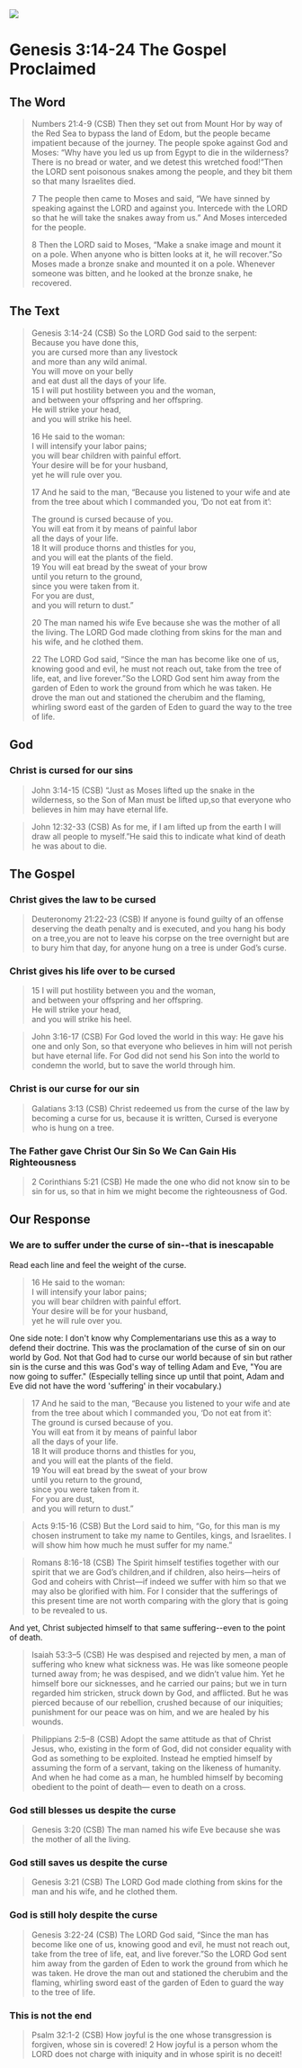 <img class="intro-right" src="../images/art-creation.png">

# Genesis 3:14-24 The Gospel Proclaimed

## The Word

>Numbers 21:4-9 (CSB) Then they set out from Mount Hor by way of the Red Sea to bypass the land of Edom, but the people became impatient because of the journey. The people spoke against God and Moses: “Why have you led us up from Egypt to die in the wilderness? There is no bread or water, and we detest this wretched food!”Then the LORD sent poisonous snakes among the people, and they bit them so that many Israelites died.
>
>7 The people then came to Moses and said, “We have sinned by speaking against the LORD and against you. Intercede with the LORD so that he will take the snakes away from us.” And Moses interceded for the people.
>
>8 Then the LORD said to Moses, “Make a snake image and mount it on a pole. When anyone who is bitten looks at it, he will recover.”So Moses made a bronze snake and mounted it on a pole. Whenever someone was bitten, and he looked at the bronze snake, he recovered.

## The Text

>Genesis 3:14-24 (CSB) So the LORD God said to the serpent:  
>Because you have done this,  
>you are cursed more than any livestock  
>and more than any wild animal.  
>You will move on your belly  
>and eat dust all the days of your life.  
>15 I will put hostility between you and the woman,  
>and between your offspring and her offspring.  
>He will strike your head,  
>and you will strike his heel.
>
>16 He said to the woman:  
>I will intensify your labor pains;  
>you will bear children with painful effort.  
>Your desire will be for your husband,  
>yet he will rule over you.
>
>17 And he said to the man, “Because you listened to your wife and ate from the tree about which I commanded you, ‘Do not eat from it’:
>
>The ground is cursed because of you.  
>You will eat from it by means of painful labor  
>all the days of your life.  
>18 It will produce thorns and thistles for you,  
>and you will eat the plants of the field.  
>19 You will eat bread by the sweat of your brow  
>until you return to the ground,  
>since you were taken from it.  
>For you are dust,  
>and you will return to dust.”
>
>20 The man named his wife Eve because she was the mother of all the living. The LORD God made clothing from skins for the man and his wife, and he clothed them.
>
>22 The LORD God said, “Since the man has become like one of us, knowing good and evil, he must not reach out, take from the tree of life, eat, and live forever.”So the LORD God sent him away from the garden of Eden to work the ground from which he was taken. He drove the man out and stationed the cherubim and the flaming, whirling sword east of the garden of Eden to guard the way to the tree of life.

## God

### Christ is cursed for our sins

>John 3:14-15 (CSB) “Just as Moses lifted up the snake in the wilderness, so the Son of Man must be lifted up,so that everyone who believes in him may have eternal life.

>John 12:32-33 (CSB) As for me, if I am lifted up from the earth I will draw all people to myself.”He said this to indicate what kind of death he was about to die.

## The Gospel

### Christ gives the law to be cursed

>Deuteronomy 21:22-23 (CSB) If anyone is found guilty of an offense deserving the death penalty and is executed, and you hang his body on a tree,you are not to leave his corpse on the tree overnight but are to bury him that day, for anyone hung on a tree is under God’s curse.

### Christ gives his life over to be cursed

>15 I will put hostility between you and the woman,  
>and between your offspring and her offspring.  
>He will strike your head,  
>and you will strike his heel.

>John 3:16-17 (CSB) For God loved the world in this way: He gave his one and only Son, so that everyone who believes in him will not perish but have eternal life. For God did not send his Son into the world to condemn the world, but to save the world through him.

### Christ is our curse for our sin

>Galatians 3:13 (CSB) Christ redeemed us from the curse of the law by becoming a curse for us, because it is written, Cursed is everyone who is hung on a tree.

### The Father gave Christ Our Sin So We Can Gain His Righteousness

>2 Corinthians 5:21 (CSB) He made the one who did not know sin to be sin for us, so that in him we might become the righteousness of God.

## Our Response

### We are to suffer under the curse of sin--that is inescapable

Read each line and feel the weight of the curse.

>16 He said to the woman:  
>I will intensify your labor pains;  
>you will bear children with painful effort.  
>Your desire will be for your husband,  
>yet he will rule over you.

One side note: I don't know why Complementarians use this as a way to defend their doctrine. This was the proclamation of the curse of sin on our world by God. Not that God had to curse our world because of sin but rather sin is the curse and this was God's way of telling Adam and Eve, "You are now going to suffer." (Especially telling since up until that point, Adam and Eve did not have the word 'suffering' in their vocabulary.)

>17 And he said to the man, “Because you listened to your wife and ate from the tree about which I commanded you, ‘Do not eat from it’:  
>The ground is cursed because of you.  
>You will eat from it by means of painful labor  
>all the days of your life.  
>18 It will produce thorns and thistles for you,  
>and you will eat the plants of the field.  
>19 You will eat bread by the sweat of your brow  
>until you return to the ground,  
>since you were taken from it.  
>For you are dust,  
>and you will return to dust.”

>Acts 9:15-16 (CSB) But the Lord said to him, “Go, for this man is my chosen instrument to take my name to Gentiles, kings, and Israelites. I will show him how much he must suffer for my name.”

>Romans 8:16-18 (CSB) The Spirit himself testifies together with our spirit that we are God’s children,and if children, also heirs—heirs of God and coheirs with Christ—if indeed we suffer with him so that we may also be glorified with him. For I consider that the sufferings of this present time are not worth comparing with the glory that is going to be revealed to us.

And yet, Christ subjected himself to that same suffering--even to the point of death.

>Isaiah 53:3–5 (CSB) He was despised and rejected by men, a man of suffering who knew what sickness was. He was like someone people turned away from; he was despised, and we didn’t value him. Yet he himself bore our sicknesses, and he carried our pains; but we in turn regarded him stricken, struck down by God, and afflicted. But he was pierced because of our rebellion, crushed because of our iniquities; punishment for our peace was on him, and we are healed by his wounds.

>Philippians 2:5–8 (CSB) Adopt the same attitude as that of Christ Jesus, who, existing in the form of God, did not consider equality with God as something to be exploited. Instead he emptied himself by assuming the form of a servant, taking on the likeness of humanity. And when he had come as a man, he humbled himself by becoming obedient to the point of death— even to death on a cross.

### God still blesses us despite the curse

>Genesis 3:20 (CSB) The man named his wife Eve because she was the mother of all the living.

### God still saves us despite the curse

>Genesis 3:21 (CSB) The LORD God made clothing from skins for the man and his wife, and he clothed them.

### God is still holy despite the curse

>Genesis 3:22-24 (CSB) The LORD God said, “Since the man has become like one of us, knowing good and evil, he must not reach out, take from the tree of life, eat, and live forever.”So the LORD God sent him away from the garden of Eden to work the ground from which he was taken. He drove the man out and stationed the cherubim and the flaming, whirling sword east of the garden of Eden to guard the way to the tree of life.

### This is not the end

>Psalm 32:1-2 (CSB) How joyful is the one
>whose transgression is forgiven,
>whose sin is covered!
>2 How joyful is a person whom
>the LORD does not charge with iniquity
>and in whose spirit is no deceit!

